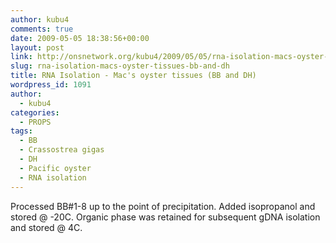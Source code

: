 ```yaml
---
author: kubu4
comments: true
date: 2009-05-05 18:38:56+00:00
layout: post
link: http://onsnetwork.org/kubu4/2009/05/05/rna-isolation-macs-oyster-tissues-bb-and-dh/
slug: rna-isolation-macs-oyster-tissues-bb-and-dh
title: RNA Isolation - Mac's oyster tissues (BB and DH)
wordpress_id: 1091
author:
  - kubu4
categories:
  - PROPS
tags:
  - BB
  - Crassostrea gigas
  - DH
  - Pacific oyster
  - RNA isolation
---
```


Processed BB#1-8 up to the point of precipitation. Added isopropanol and stored @ -20C. Organic phase was retained for subsequent gDNA isolation and stored @ 4C.
